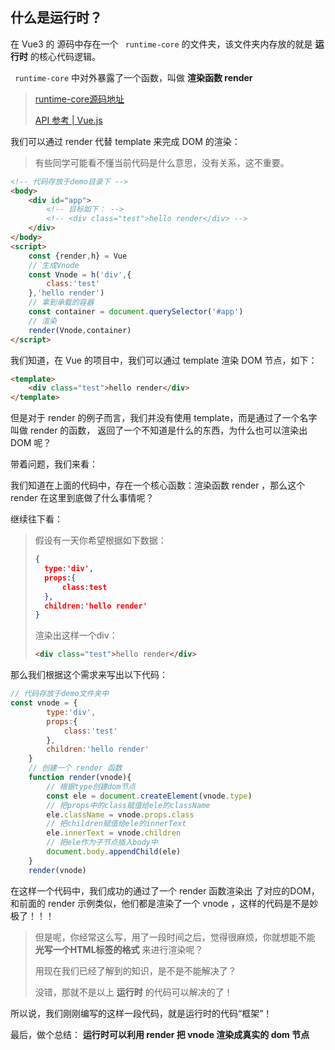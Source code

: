 ## 什么是运行时？

在 Vue3 的 源码中存在一个 ` runtime-core` 的文件夹，该文件夹内存放的就是 **运行时** 的核心代码逻辑。

` runtime-core`  中对外暴露了一个函数，叫做 **渲染函数 render**

> [runtime-core源码地址](https://github.com/vuejs/core/tree/main/packages/runtime-core)
>
> [API 参考 | Vue.js ](https://cn.vuejs.org/api/)

我们可以通过 render 代替 template 来完成 DOM 的渲染：

> 有些同学可能看不懂当前代码是什么意思，没有关系，这不重要。

```html
<!-- 代码存放于demo目录下 -->
<body>
    <div id="app">
        <!-- 目标如下： -->
        <!-- <div class="test">hello render</div> -->
    </div>
</body>
<script>
    const {render,h} = Vue
    // 生成Vnode
    const Vnode = h('div',{
        class:'test'
    },'hello render')
    // 拿到承载的容器
    const container = document.querySelector('#app')
    // 渲染
    render(Vnode,container)
</script>
```

我们知道，在 Vue 的项目中，我们可以通过 template 渲染 DOM 节点，如下：

```html
<template>
	<div class="test">hello render</div>
</template>
```

但是对于 render 的例子而言，我们并没有使用 template，而是通过了一个名字叫做 render 的函数， 返回了一个不知道是什么的东西，为什么也可以渲染出 DOM 呢？

带着问题，我们来看：

我们知道在上面的代码中，存在一个核心函数：渲染函数 render ，那么这个 render 在这里到底做了什么事情呢？

继续往下看：

> 假设有一天你希望根据如下数据：
>
> ```json
> {
> 	type:'div',
> 	props:{
> 		class:test
> 	},
> 	children:'hello render'
> }
> ```
>
> 渲染出这样一个div：
>
> ```html
> <div class="test">hello render</div>
> ```

那么我们根据这个需求来写出以下代码：

```js
// 代码存放于demo文件夹中
const vnode = {
        type:'div',
        props:{
            class:'test'
        },
        children:'hello render'
    }
    // 创建一个 render 函数
    function render(vnode){
        // 根据type创建dom节点
        const ele = document.createElement(vnode.type)
        // 把props中的class赋值给ele的className
        ele.className = vnode.props.class
        // 把children赋值给ele的innerText
        ele.innerText = vnode.children
        // 把ele作为子节点插入body中
        document.body.appendChild(ele)
    }
    render(vnode)
```

在这样一个代码中，我们成功的通过了一个 render 函数渲染出 了对应的DOM，和前面的 render 示例类似，他们都是渲染了一个 vnode ，这样的代码是不是妙极了！！！

> 但是呢，你经常这么写，用了一段时间之后，觉得很麻烦，你就想能不能 **光写一个HTML标签的格式** 来进行渲染呢？
>
> 用现在我们已经了解到的知识，是不是不能解决了？
>
> 没错，那就不是以上 **运行时** 的代码可以解决的了！

所以说，我们刚刚编写的这样一段代码，就是运行时的代码“框架”！

最后，做个总结： **运行时可以利用 render 把 vnode 渲染成真实的 dom 节点**